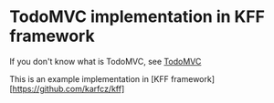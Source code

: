 # TodoMVC implementation in KFF framework

If you don't know what is TodoMVC, see [TodoMVC](http://todomvc.com)

This is an example implementation in [KFF framework][https://github.com/karfcz/kff]
